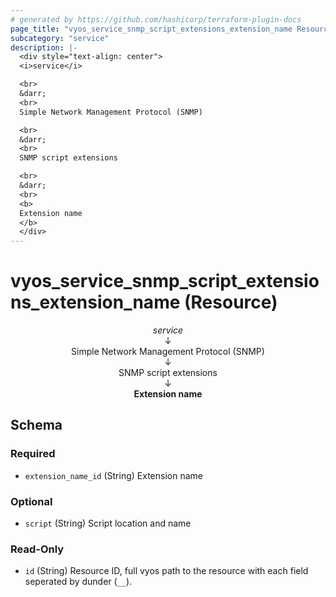 ```yaml
---
# generated by https://github.com/hashicorp/terraform-plugin-docs
page_title: "vyos_service_snmp_script_extensions_extension_name Resource - vyos"
subcategory: "service"
description: |-
  <div style="text-align: center">
  <i>service</i>

  <br>
  &darr;
  <br>
  Simple Network Management Protocol (SNMP)

  <br>
  &darr;
  <br>
  SNMP script extensions

  <br>
  &darr;
  <br>
  <b>
  Extension name
  </b>
  </div>
---
```


# vyos_service_snmp_script_extensions_extension_name (Resource)

<div style="text-align: center">
<i>service</i>

<br>
&darr;
<br>
Simple Network Management Protocol (SNMP)

<br>
&darr;
<br>
SNMP script extensions

<br>
&darr;
<br>
<b>
Extension name
</b>
</div>



<!-- schema generated by tfplugindocs -->
## Schema

### Required

- `extension_name_id` (String) Extension name

### Optional

- `script` (String) Script location and name

### Read-Only

- `id` (String) Resource ID, full vyos path to the resource with each field seperated by dunder (`__`).
